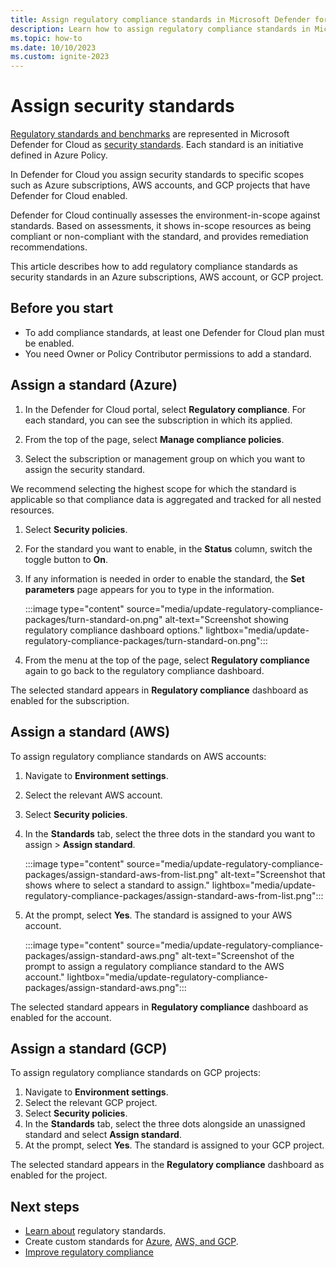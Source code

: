 ```yaml
---
title: Assign regulatory compliance standards in Microsoft Defender for Cloud
description: Learn how to assign regulatory compliance standards in Microsoft Defender for Cloud.
ms.topic: how-to
ms.date: 10/10/2023
ms.custom: ignite-2023
---
```


# Assign security standards


[Regulatory standards and benchmarks](concept-regulatory-compliance-standards.md) are represented in Microsoft Defender for Cloud as [security standards](security-policy-concept.md). Each standard is an initiative defined in Azure Policy.


In Defender for Cloud you assign security standards to  specific scopes such as Azure subscriptions, AWS accounts, and GCP projects that have Defender for Cloud enabled.

Defender for Cloud continually assesses the environment-in-scope against standards. Based on assessments, it shows in-scope resources as being compliant or non-compliant with the standard, and provides remediation recommendations.

This article describes how to add regulatory compliance standards as security standards in an Azure subscriptions, AWS account, or GCP project.

## Before you start

- To add compliance standards, at least one Defender for Cloud plan must be enabled.
- You need Owner or Policy Contributor permissions to add a standard.


## Assign a standard (Azure)

1. In the Defender for Cloud portal, select **Regulatory compliance**. For each standard, you can see the subscription in which its applied.

1. From the top of the page, select **Manage compliance policies**.

1. Select the subscription or management group on which you want to assign the security standard.

We recommend selecting the highest scope for which the standard is applicable so that compliance data is aggregated and tracked for all nested resources.

1. Select **Security policies**.

1. For the standard you want to enable, in the **Status** column, switch the toggle button to **On**.

1. If any information is needed in order to enable the standard, the **Set parameters** page appears for you to type in the information.


    :::image type="content" source="media/update-regulatory-compliance-packages/turn-standard-on.png" alt-text="Screenshot showing regulatory compliance dashboard options."  lightbox="media/update-regulatory-compliance-packages/turn-standard-on.png":::

1. From the menu at the top of the page, select **Regulatory compliance** again to go back to the regulatory compliance dashboard.


The selected standard appears in **Regulatory compliance** dashboard as enabled for the subscription.


## Assign a standard (AWS)

To assign regulatory compliance standards on AWS accounts:

1. Navigate to **Environment settings**.
1. Select the relevant AWS account.
1. Select **Security policies**.
1. In the **Standards** tab, select the three dots in the standard you want to assign > **Assign standard**.

    :::image type="content" source="media/update-regulatory-compliance-packages/assign-standard-aws-from-list.png" alt-text="Screenshot that shows where to select a standard to assign." lightbox="media/update-regulatory-compliance-packages/assign-standard-aws-from-list.png":::

1. At the prompt, select **Yes**. The standard is assigned to your AWS account.

    :::image type="content" source="media/update-regulatory-compliance-packages/assign-standard-aws.png" alt-text="Screenshot of the prompt to assign a regulatory compliance standard to the AWS account." lightbox="media/update-regulatory-compliance-packages/assign-standard-aws.png":::

The selected standard appears in **Regulatory compliance** dashboard as enabled for the account.

## Assign a standard (GCP)

To assign regulatory compliance standards on GCP projects:

1. Navigate to **Environment settings**.
1. Select the relevant GCP project.
1. Select **Security policies**.
1. In the **Standards** tab, select the three dots alongside an unassigned standard and select **Assign standard**.
1. At the prompt, select **Yes**. The standard is assigned to your GCP project.

The selected standard appears in the **Regulatory compliance** dashboard as enabled for the project.

## Next steps

- [Learn about](concept-regulatory-compliance-standards.md) regulatory standards.
- Create custom standards for [Azure](custom-security-policies.md), [AWS, and GCP](create-custom-recommendations.md).
- [Improve regulatory compliance](regulatory-compliance-dashboard.md)
